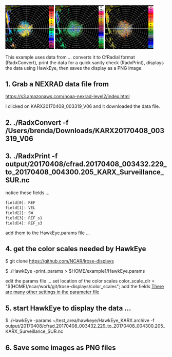 <img src="radar.HawkEye.20170408003432.VEL.png" width="30%" />
<img src="radar.HawkEye.20170408003432.REF.png" width="30%" />
<img src="radar.HawkEye.20170408003432.ZDR.png" width="30%" />


This example uses data from ... 
converts it to CfRadial format (RadxConvert), 
print the data for a quick sanity check (RadxPrint),
displays the data using HawkEye, then saves the display as a PNG image.

## 1. Grab a NEXRAD data file from 
https://s3.amazonaws.com/noaa-nexrad-level2/index.html

I clicked on  KARX20170408_003319_V06 and it downloaded the data file.

## 2. ./RadxConvert -f /Users/brenda/Downloads/KARX20170408_003319_V06

## 3. ./RadxPrint -f output/20170408/cfrad.20170408_003432.229_to_20170408_004300.205_KARX_Surveillance_SUR.nc

notice these fields ...

    field[0]: REF
    field[1]: VEL
    field[2]: SW
    field[3]: REF_s1
    field[4]: REF_s3

add them to the HawkEye.params file ...

## 4. get the color scales needed by HawkEye 

$ git clone https://github.com/NCAR/lrose-displays

$ ./HawkEye -print_params > $HOME/example1/HawkEye.params

edit the params file ...
set location of the color scales
color_scale_dir = "$(HOME)/ncar/work/git/lrose-displays/color_scales";
add the fields 
 [There are many other settings in the parameter file](other-hawkeye-params.md)
## 5. start HawkEye to display the data ...

$ ./HawkEye -params ~/test_area/hawkeye/HawkEye_KARX.archive -f output/20170408/cfrad.20170408_003432.229_to_20170408_004300.205_KARX_Surveillance_SUR.nc

## 6. Save some images as PNG files
